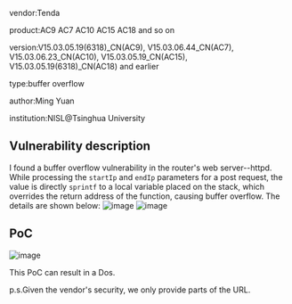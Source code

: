 vendor:Tenda

product:AC9 AC7 AC10 AC15 AC18 and so on

version:V15.03.05.19(6318)_CN(AC9), V15.03.06.44_CN(AC7), V15.03.06.23_CN(AC10), V15.03.05.19_CN(AC15), V15.03.05.19(6318)_CN(AC18) and earlier

type:buffer overflow

author:Ming Yuan

institution:NISL@Tsinghua University


Vulnerability description
-------------------------
I found a buffer overflow vulnerability in the router's web server--httpd. While processing the `startIp` and `endIp` parameters for a post request, the value is directly `sprintf` to a local variable placed on the stack, which overrides the return address of the function, causing buffer overflow. The details are shown below:
![image](https://github.com/ZIllR0/Routers/blob/master/Tenda/images/stack5.jpg)
![image](https://github.com/ZIllR0/Routers/blob/master/Tenda/images/stack6.jpg)

PoC
-------------------------

![image](https://github.com/ZIllR0/Routers/blob/master/Tenda/images/stack7.jpg)

This PoC can result in a Dos. 


p.s.Given the vendor's security, we only provide parts of the URL.
